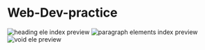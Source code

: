 # Web-Dev-practice
![heading ele index preview](image.png)
![paragraph elements index preview](image-1.png)
![void ele preview](image-2.png)